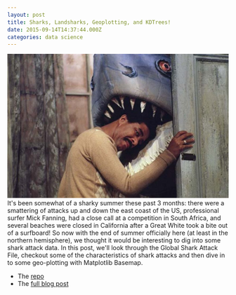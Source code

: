 ```yaml
---
layout: post
title: Sharks, Landsharks, Geoplotting, and KDTrees!
date: 2015-09-14T14:37:44.000Z
categories: data science
---
```


<img src="/images/landshark.jpg" class="fit image"> It's been somewhat of a sharky summer these past 3 months: there were a smattering of attacks up and down the east coast of the US, professional surfer Mick Fanning, had a close call at a competition in South Africa, and several beaches were closed in California after a Great White took a bite out of a surfboard! So now with the end of summer officially here (at least in the northern hemisphere), we thought it would be interesting to dig into some shark attack data. In this post, we'll look through the Global Shark Attack File, checkout some of the characteristics of shark attacks and then dive in to some geo-plotting with Matplotlib Basemap.


- The [repo](https://github.com/coristig/sharks)
- The [full blog post](http://blog.yhat.com/posts/sharks.html)
